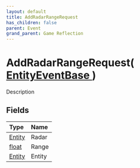 ```yaml
---
layout: default
title: AddRadarRangeRequest
has_children: false
parent: Event
grand_parent: Game Reflection
---
```

# AddRadarRangeRequest( [ EntityEventBase ](/riftbreaker-wiki/docs/game-reflection/events/entity_event_base/) )
Description 

## Fields

| Type | Name |
|:----------|:--------------|
| [Entity](/riftbreaker-wiki/docs/game-reflection/classes/entity/) | Radar |
| [float](/riftbreaker-wiki/docs/game-reflection/components/float/) | Range |
| [Entity](/riftbreaker-wiki/docs/game-reflection/classes/entity/) | Entity |

